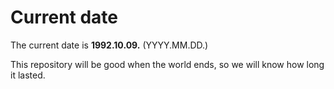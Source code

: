 # Current date

The current date is **1992.10.09.** (YYYY.MM.DD.)

This repository will be good when the world ends, so we will know how long it lasted.